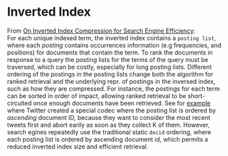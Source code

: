 # Inverted Index
From [On Inverted Index Compression for Search Engine Efficiency](http://www.dcs.gla.ac.uk/%7Ecraigm/publications/catena14compression.pdf):  
For each unique indexed term, the inverted index contains a `posting list`, where each _posting_ contains
occurrences information (e.g frequencies, and positions) for documents that contain the term.
To rank the documents in response to a query the posting lists for the terms of the query must be traversed, which
can be costly, especially for long posting lists.
Different ordering of the postings in the posting lists change both the algorithm for ranked retrieval and the underlying repr. of
postings in the inversed index, such as how they are compressed. 
For instance, the postings for each term can be sorted in order of impact, allowing ranked retrieval to be short-circuited once
enough documents have been retrieved. See for [example](https://blog.twitter.com/2010/twitters-new-search-architecture) where Twitter created a special codec where the posting list is ordered by *ascending* document ID, because they want to consider the most recent tweets first and abort earily as soon as they collect K of them.
However, search egines repeatedly use the traditional static `docid` ordering, where each posting list is ordered by
ascending document id, which permits a reduced inverted index size and efficient retrieval.
